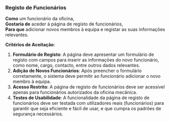 ### Registo de Funcionários

**Como** um funcionário da oficina,  
**Gostaria de** aceder à página de registo de funcionários,  
**Para que** adicionar novos membros à equipa e registar as suas informações relevantes.

**Critérios de Aceitação**:
1. **Formulário de Registo**: A página deve apresentar um formulário de registo com campos para inserir as informações do novo funcionário, como nome, cargo, contacto, entre outros dados relevantes.
2. **Adição de Novos Funcionários**: Após preencher o formulário corretamente, o sistema deve permitir ao funcionário adicionar o novo membro à equipa.
3. **Acesso Restrito**: A página de registo de funcionários deve ser acessível apenas para funcionários autorizados da oficina mecânica.
4. **Testes de Usabilidade**: A funcionalidade da página de registo de funcionários deve ser testada com utilizadores reais (funcionários) para garantir que seja eficiente e fácil de usar, e que cumpra os padrões de segurança necessários.
